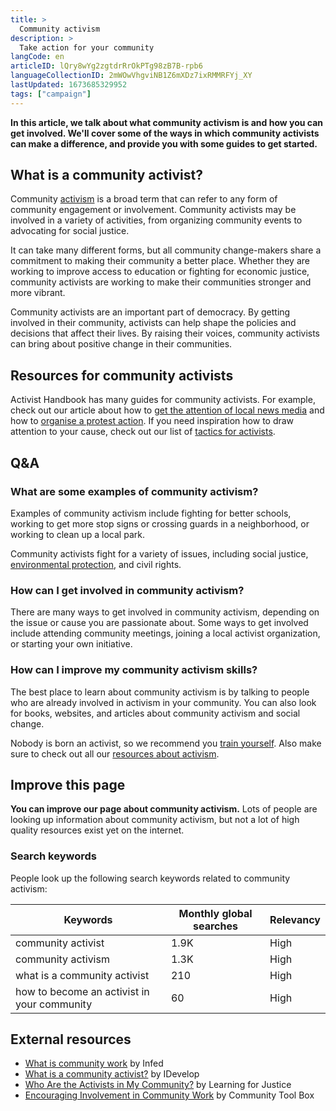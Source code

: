 ```yaml
---
title: >
  Community activism
description: >
  Take action for your community
langCode: en
articleID: lQry8wYg2zgtdrRrOkPTg98zB7B-rpb6
languageCollectionID: 2mWOwVhgviNB1Z6mXDz7ixRMMRFYj_XY
lastUpdated: 1673685329952
tags: ["campaign"]
---
```


**In this article, we talk about what community activism is and how you can get involved. We'll cover some of the ways in which community activists can make a difference, and provide you with some guides to get started.**

## What is a community activist?

Community [activism](/theory/what-is-activism) is a broad term that can refer to any form of community engagement or involvement. Community activists may be involved in a variety of activities, from organizing community events to advocating for social justice.

It can take many different forms, but all community change-makers share a commitment to making their community a better place. Whether they are working to improve access to education or fighting for economic justice, community activists are working to make their communities stronger and more vibrant.

Community activists are an important part of democracy. By getting involved in their community, activists can help shape the policies and decisions that affect their lives. By raising their voices, community activists can bring about positive change in their communities.

## Resources for community activists

Activist Handbook has many guides for community activists. For example, check out our article about how to [get the attention of local news media](/communication/news-media) and how to [organise a protest action](/organising/protest). If you need inspiration how to draw attention to your cause, check out our list of [tactics for activists](/tactics).

## Q&A

### What are some examples of community activism?

Examples of community activism include fighting for better schools, working to get more stop signs or crossing guards in a neighborhood, or working to clean up a local park.

Community activists fight for a variety of issues, including social justice, [environmental protection](/campaigns/climate), and civil rights.

### How can I get involved in community activism?

There are many ways to get involved in community activism, depending on the issue or cause you are passionate about. Some ways to get involved include attending community meetings, joining a local activist organization, or starting your own initiative.

### How can I improve my community activism skills?

The best place to learn about community activism is by talking to people who are already involved in activism in your community. You can also look for books, websites, and articles about community activism and social change.

Nobody is born an activist, so we recommend you [train yourself](/trainings). Also make sure to check out all our [resources about activism](/resources).

## Improve this page

**You can improve our page about community activism.** Lots of people are looking up information about community activism, but not a lot of high quality resources exist yet on the internet.

### Search keywords

People look up the following search keywords related to community activism:

<div><table><thead><tr><th>Keywords</th><th>Monthly global searches</th><th>Relevancy</th></tr></thead><tbody><tr><td>community activist</td><td>1.9K</td><td>High</td></tr><tr><td>community activism</td><td>1.3K</td><td>High</td></tr><tr><td>what is a community activist</td><td>210</td><td>High</td></tr><tr><td>how to become an activist in your community</td><td>60</td><td>High</td></tr></tbody></table></div>

## External resources

-   [What is community work](https://infed.org/what-is-community-work/) by Infed
-   [What is a community activist?](https://www.google.com/url?sa=t&rct=j&q=&esrc=s&source=web&cd=&ved=2ahUKEwiR4OGWsIz4AhUzwAIHHWk3CHsQFnoECBcQAQ&url=https%3A%2F%2Fwww.i-develop-cld.org.uk%2Fpluginfile.php%2F4419%2Fmod_folder%2Fcontent%2F0%2FUnit%25201%2FSession%25201%2FHandouts%2520%2520worksheets%2FWhat%2520is%2520a%2520community%2520activist%2520handout.pdf%3Fforcedownload%3D1&usg=AOvVaw1KY3jLD-OP1-kYoJI8JRrQ) by IDevelop
-   [Who Are the Activists in My Community?](https://www.learningforjustice.org/classroom-resources/lessons/who-are-the-activists-in-my-community) by Learning for Justice
-   [Encouraging Involvement in Community Work](https://ctb.ku.edu/en/table-of-contents/participation/encouraging-involvement) by Community Tool Box